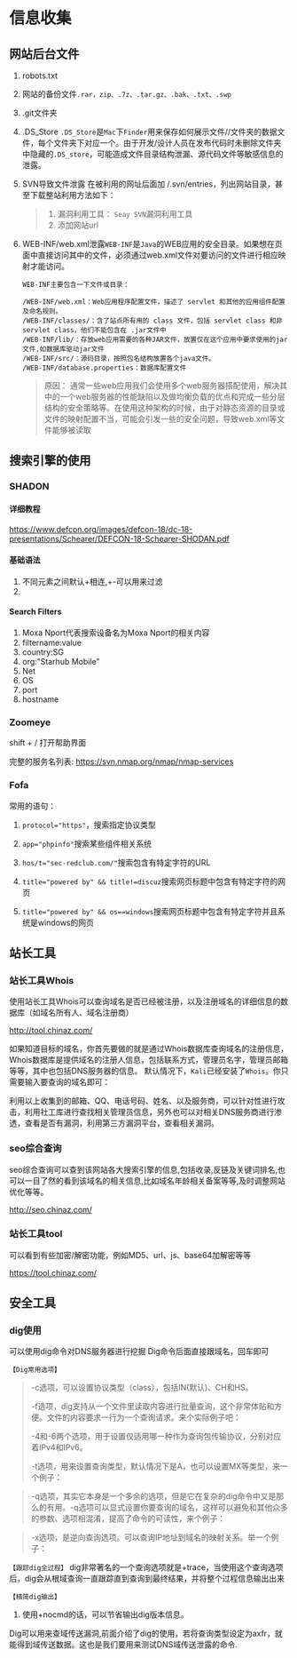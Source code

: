 # 信息收集

## 网站后台文件

1. robots.txt

2. 网站的备份文件`.rar，zip、.7z、.tar.gz、.bak、.txt、.swp`

3. .git文件夹

4. .DS_Store
   `.DS_Store`是`Mac`下`Finder`用来保存如何展示文件//文件夹的数据文件，每个文件夹下对应一个。由于开发/设计人员在发布代码时未删除文件夹中隐藏的`.DS_store`，可能造成文件目录结构泄漏、源代码文件等敏感信息的泄露。

5. SVN导致文件泄露
   在被利用的网址后面加 /.svn/entries，列出网站目录，甚至下载整站利用方法如下：

   > 1) 漏洞利用工具： `Seay SVN`漏洞利用工具
   > 2) 添加网站url

6. WEB-INF/web.xml泄露`WEB-INF`是`Java`的WEB应用的安全目录。如果想在页面中直接访问其中的文件，必须通过web.xml文件对要访问的文件进行相应映射才能访问。

   ```
   WEB-INF主要包含一下文件或目录：
   
   /WEB-INF/web.xml：Web应用程序配置文件，描述了 servlet 和其他的应用组件配置及命名规则。
   /WEB-INF/classes/：含了站点所有用的 class 文件，包括 servlet class 和非servlet class，他们不能包含在 .jar文件中
   /WEB-INF/lib/：存放web应用需要的各种JAR文件，放置仅在这个应用中要求使用的jar文件,如数据库驱动jar文件
   /WEB-INF/src/：源码目录，按照包名结构放置各个java文件。
   /WEB-INF/database.properties：数据库配置文件
   ```

   > 原因：
   > 通常一些web应用我们会使用多个web服务器搭配使用，解决其中的一个web服务器的性能缺陷以及做均衡负载的优点和完成一些分层结构的安全策略等。在使用这种架构的时候，由于对静态资源的目录或文件的映射配置不当，可能会引发一些的安全问题，导致web.xml等文件能够被读取

 ## 搜索引擎的使用

### SHADON

#### 详细教程

https://www.defcon.org/images/defcon-18/dc-18-presentations/Schearer/DEFCON-18-Schearer-SHODAN.pdf

#### 基础语法

1. 不同元素之间默认+相连,+-可以用来过滤
2. 

#### Search Filters

1. Moxa Nport代表搜索设备名为Moxa Nport的相关内容
2. filtername:value
3. country:SG
4. org:"Starhub Mobile"
5. Net
6. OS
7. port
8. hostname

### Zoomeye

shift + / 打开帮助界面

完整的服务名列表: https://svn.nmap.org/nmap/nmap-services

### Fofa

常用的语句：

1. `protocol="https"`，搜索指定协议类型

2. `app="phpinfo"`搜索某些组件相关系统


3. `hos/t="sec-redclub.com/"`搜索包含有特定字符的URL


4. `title="powered by" && title!=discuz`搜索网页标题中包含有特定字符的网页


5. `title="powered by" && os==windows`搜索网页标题中包含有特定字符并且系统是windows的网页

## 站长工具

### 站长工具Whois

使用站长工具Whois可以查询域名是否已经被注册，以及注册域名的详细信息的数据库（如域名所有人、域名注册商）

http://tool.chinaz.com/

如果知道目标的域名，你首先要做的就是通过Whois数据库查询域名的注册信息，Whois数据库是提供域名的注册人信息，包括联系方式，管理员名字，管理员邮箱等等，其中也包括DNS服务器的信息。 默认情况下，`Kali`已经安装了`Whois`。你只需要输入要查询的域名即可： 

利用以上收集到的邮箱、QQ、电话号码、姓名、以及服务商，可以针对性进行攻击，利用社工库进行查找相关管理员信息，另外也可以对相关DNS服务商进行渗透，查看是否有漏洞，利用第三方漏洞平台，查看相关漏洞。


### seo综合查询

seo综合查询可以查到该网站各大搜索引擎的信息,包括收录,反链及关键词排名,也可以一目了然的看到该域名的相关信息,比如域名年龄相关备案等等,及时调整网站优化等等。

http://seo.chinaz.com/


### 站长工具tool

可以看到有些加密/解密功能，例如MD5、url、js、base64加解密等等

https://tool.chinaz.com/

## 安全工具

### dig使用

可以使用dig命令对DNS服务器进行挖掘 Dig命令后面直接跟域名，回车即可 

```
【Dig常用选项】
```

> -c选项，可以设置协议类型（class），包括IN(默认)、CH和HS。
>
> -f选项，dig支持从一个文件里读取内容进行批量查询，这个非常体贴和方便。文件的内容要求一行为一个查询请求。来个实际例子吧：
>
> -4和-6两个选项，用于设置仅适用哪一种作为查询包传输协议，分别对应着IPv4和IPv6。
>
> -t选项，用来设置查询类型，默认情况下是A，也可以设置MX等类型，来一个例子：


> -q选项，其实它本身是一个多余的选项，但是它在复杂的dig命令中又是那么的有用。-q选项可以显式设置你要查询的域名，这样可以避免和其他众多的参数、选项相混淆，提高了命令的可读性，来个例子：


> -x选项，是逆向查询选项。可以查询IP地址到域名的映射关系。举一个例子：


`【跟踪dig全过程】` dig非常著名的一个查询选项就是+trace，当使用这个查询选项后，dig会从根域查询一直跟踪直到查询到最终结果，并将整个过程信息输出出来


```
【精简dig输出】
```

1. 使用+nocmd的话，可以节省输出dig版本信息。


Dig可以用来查域传送漏洞,前面介绍了dig的使用，若将查询类型设定为axfr，就能得到域传送数据。这也是我们要用来测试DNS域传送泄露的命令.